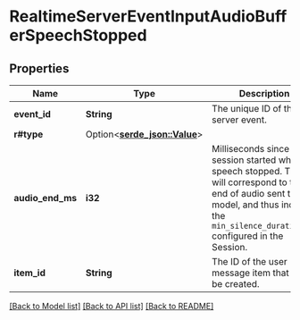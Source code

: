 # RealtimeServerEventInputAudioBufferSpeechStopped

## Properties

Name | Type | Description | Notes
------------ | ------------- | ------------- | -------------
**event_id** | **String** | The unique ID of the server event. | 
**r#type** | Option<[**serde_json::Value**](.md)> |  | 
**audio_end_ms** | **i32** | Milliseconds since the session started when speech stopped. This will  correspond to the end of audio sent to the model, and thus includes the  `min_silence_duration_ms` configured in the Session.  | 
**item_id** | **String** | The ID of the user message item that will be created. | 

[[Back to Model list]](../README.md#documentation-for-models) [[Back to API list]](../README.md#documentation-for-api-endpoints) [[Back to README]](../README.md)


